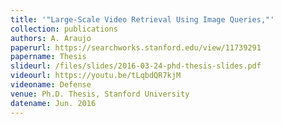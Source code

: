 ```yaml
---
title: '"Large-Scale Video Retrieval Using Image Queries,"'
collection: publications
authors: A. Araujo
paperurl: https://searchworks.stanford.edu/view/11739291
papername: Thesis
slideurl: /files/slides/2016-03-24-phd-thesis-slides.pdf
videourl: https://youtu.be/tLqbdQR7kjM
videoname: Defense
venue: Ph.D. Thesis, Stanford University
datename: Jun. 2016
---
```

